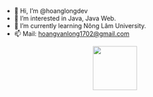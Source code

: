 - 👋 Hi, I’m @hoanglongdev
- 👀 I’m interested in Java, Java Web.
- 🌱 I’m currently learning Nông Lâm University.
- 📫 Mail: hoangvanlong1702@gmail.com
<div id="header" align="center">
  <img src="https://media.giphy.com/media/M9gbBd9nbDrOTu1Mqx/giphy.gif" width="100"/>
</div>
